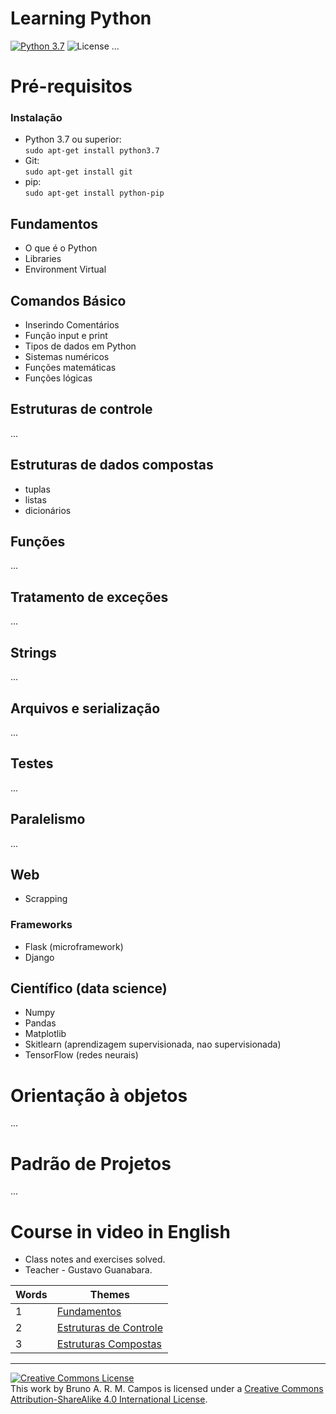 # **Learning Python**
[![Python 3.7](https://img.shields.io/badge/python-3.7-blue.svg)](https://www.python.org/downloads/release/python-371/)
![License](https://img.shields.io/badge/Code%20License-MIT-yellow.svg)
...

# Pré-requisitos
### Instalação
- Python 3.7 ou superior:<br/>
`sudo apt-get install python3.7`
- Git:<br/>
`sudo apt-get install git`
- pip:<br/>
`sudo apt-get install python-pip`

## Fundamentos
  - O que é o Python
  - Libraries
  - Environment Virtual

## Comandos Básico
  - Inserindo Comentários
  - Função input e print
  - Tipos de dados em Python
  - Sistemas numéricos
  - Funções matemáticas
  - Funções lógicas
  
## Estruturas de controle
...
 
## Estruturas de dados compostas
 - tuplas
 - listas
 - dicionários
 
## Funções
...

## Tratamento de exceções
...

## Strings
...

## Arquivos e serialização
...

## Testes
...

## Paralelismo
...

## Web
- Scrapping

### Frameworks
- Flask (microframework)
- Django

## Científico (data science)
- Numpy
- Pandas
- Matplotlib
- Skitlearn (aprendizagem supervisionada, nao supervisionada)
- TensorFlow (redes neurais)

# Orientação à objetos
...

# Padrão de Projetos
...

# Course in video in English
- Class notes and exercises solved.
- Teacher - Gustavo Guanabara.

Words   | Themes
-------- | ---
1 | [Fundamentos](https://www.youtube.com/playlist?list=PLHz_AreHm4dlKP6QQCekuIPky1CiwmdI6)
2 | [Estruturas de Controle](https://www.youtube.com/playlist?list=PLHz_AreHm4dk_nZHmxxf_J0WRAqy5Czye)
3 | [Estruturas Compostas](https://www.youtube.com/watch?v=0LB3FSfjvao&list=PLHz_AreHm4dksnH2jVTIVNviIMBVYyFnH)

---
<a rel="license" href="http://creativecommons.org/licenses/by-sa/4.0/"><img alt="Creative Commons License" style="border-width:0" src="https://i.creativecommons.org/l/by-sa/4.0/88x31.png" /></a><br />This work by <span xmlns:cc="http://creativecommons.org/ns#" property="cc:attributionName">Bruno A. R. M. Campos</span> is licensed under a <a rel="license" href="http://creativecommons.org/licenses/by-sa/4.0/">Creative Commons Attribution-ShareAlike 4.0 International License</a>.
